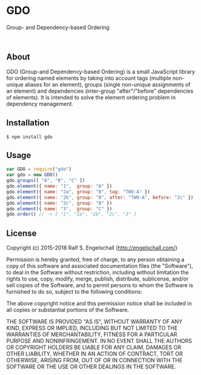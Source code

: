 
GDO
===

Group- and Dependency-based Ordering

<p/>
<img src="https://nodei.co/npm/gdo.png?downloads=true&stars=true" alt=""/>

<p/>
<img src="https://david-dm.org/rse/gdo.png" alt=""/>

About
-----

GDO (Group-and Dependency-based Ordering) is a small JavaScript
library for ordering named elements by taking into account tags
(multiple non-unique aliases for an element), groups (single
non-unique assignments of an element) and dependencies (inter-group
"after"/"before" dependencies of elements). It is intended to solve the
element ordering problem in dependency management.

Installation
------------

```shell
$ npm install gdo
```

Usage
-----

```js
var GDO = require("gdo")
var gdo = new GDO()
gdo.groups([ "A", "B", "C" ])
gdo.element({ name: "1",  group: "A" })
gdo.element({ name: "2a", group: "B", tag: "TWO-A" })
gdo.element({ name: "2b", group: "B", after: "TWO-A", before: "2c" })
gdo.element({ name: "2c", group: "B" })
gdo.element({ name: "3",  group: "C" })
gdo.order() // -> [ "1", "2a", "2b", "2c", "3" ]
```

License
-------

Copyright (c) 2015-2018 Ralf S. Engelschall (http://engelschall.com/)

Permission is hereby granted, free of charge, to any person obtaining
a copy of this software and associated documentation files (the
"Software"), to deal in the Software without restriction, including
without limitation the rights to use, copy, modify, merge, publish,
distribute, sublicense, and/or sell copies of the Software, and to
permit persons to whom the Software is furnished to do so, subject to
the following conditions:

The above copyright notice and this permission notice shall be included
in all copies or substantial portions of the Software.

THE SOFTWARE IS PROVIDED "AS IS", WITHOUT WARRANTY OF ANY KIND,
EXPRESS OR IMPLIED, INCLUDING BUT NOT LIMITED TO THE WARRANTIES OF
MERCHANTABILITY, FITNESS FOR A PARTICULAR PURPOSE AND NONINFRINGEMENT.
IN NO EVENT SHALL THE AUTHORS OR COPYRIGHT HOLDERS BE LIABLE FOR ANY
CLAIM, DAMAGES OR OTHER LIABILITY, WHETHER IN AN ACTION OF CONTRACT,
TORT OR OTHERWISE, ARISING FROM, OUT OF OR IN CONNECTION WITH THE
SOFTWARE OR THE USE OR OTHER DEALINGS IN THE SOFTWARE.

